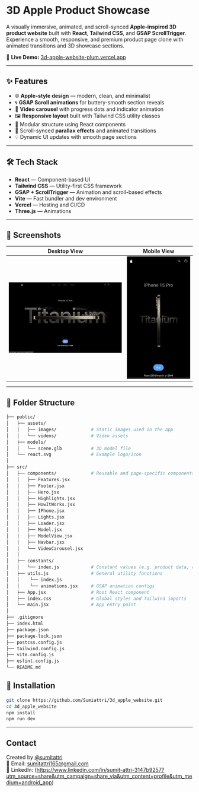 # 3D Apple Product Showcase

A visually immersive, animated, and scroll-synced **Apple-inspired 3D product website** built with **React**, **Tailwind CSS**, and **GSAP ScrollTrigger**. Experience a smooth, responsive, and premium product page clone with animated transitions and 3D showcase sections.

🔗 **Live Demo:** [3d-apple-website-plum.vercel.app](https://3d-apple-website-plum.vercel.app)

---

## ✨ Features

- 🌐 **Apple-style design** — modern, clean, and minimalist
- 🌀 **GSAP Scroll animations** for buttery-smooth section reveals
- 🎥 **Video carousel** with progress dots and indicator animation
- 🖼️ **Responsive layout** built with Tailwind CSS utility classes
- 🧠 Modular structure using React components
- 🧭 Scroll-synced **parallax effects** and animated transitions
- 💡 Dynamic UI updates with smooth page sections

---

## 🛠️ Tech Stack

- **React** — Component-based UI
- **Tailwind CSS** — Utility-first CSS framework
- **GSAP + ScrollTrigger** — Animation and scroll-based effects
- **Vite** — Fast bundler and dev environment
- **Vercel** — Hosting and CI/CD
- **Three.js** — Animations

---

## 📸 Screenshots

| Desktop View                              | Mobile View                                |
| ----------------------------------------- | ------------------------------------------ |
| ![Desktop Screenshot](./public/image.png) | ![Mobile Screenshot](./public/image-1.png) |

---

## 📁 Folder Structure

```bash
├── public/
│   ├── assets/
│   │   ├── images/             # Static images used in the app
│   │   └── videos/             # Video assets
│   ├── models/
│   │   └── scene.glb           # 3D model file
│   └── react.svg               # Example logo/icon
│
├── src/
│   ├── components/             # Reusable and page-specific components
│   │   ├── Features.jsx
│   │   ├── Footer.jsx
│   │   ├── Hero.jsx
│   │   ├── Highlights.jsx
│   │   ├── HowItWorks.jsx
│   │   ├── IPhone.jsx
│   │   ├── Lights.jsx
│   │   ├── Loader.jsx
│   │   ├── Model.jsx
│   │   ├── ModelView.jsx
│   │   ├── Navbar.jsx
│   │   └── VideoCarousel.jsx
│   │
│   ├── constants/
│   │   └── index.js            # Constant values (e.g. product data, colors, etc.)
│   ├── utils.js                # General utility functions
│   │    └── index.js
│   │    └── animations.jsx     # GSAP animation configs
│   ├── App.jsx                 # Root React component
│   ├── index.css               # Global styles and Tailwind imports
│   └── main.jsx                # App entry point
│
├── .gitignore
├── index.html
├── package.json
├── package-lock.json
├── postcss.config.js
├── tailwind.config.js
├── vite.config.js
├── eslint.config.js
└── README.md
```

## 🔧 Installation

```bash
git clone https://github.com/Sumiattri/3d_apple_website.git
cd 3d_apple_website
npm install
npm run dev
```

---

## Contact

Created by [@sumitattri](https://github.com/Sumiattri)  
📧 Email: sumitattri165@gmail.com  
🔗 LinkedIn: (https://www.linkedin.com/in/sumit-attri-3147b9257?utm_source=share&utm_campaign=share_via&utm_content=profile&utm_medium=android_app)
